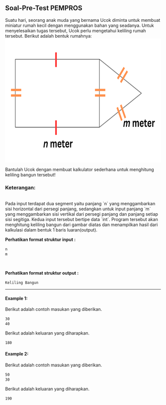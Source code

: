 ## Soal-Pre-Test PEMPROS

Suatu hari, seorang anak muda yang bernama Ucok diminta untuk membuat miniatur rumah kecil dengan menggunakan bahan yang seadanya. Untuk menyelesaikan tugas tersebut, Ucok perlu mengetahui keliling rumah tersebut. Berikut adalah bentuk rumahnya:
<img src="https://github.com/danismg/Soal-Pre-Test/blob/main/img/Img_pre-test_PEMPROS.png" align="center" height="400" width="750">

Bantulah Ucok dengan membuat kalkulator sederhana untuk menghitung keliling bangun tersebut!

### Keterangan:
<br>
Pada input terdapat dua segment yaitu panjang  `n`  yang menggambarkan sisi horizontal dari persegi panjang, sedangkan untuk input panjang `m` yang menggambarkan sisi vertikal dari persegi panjang dan panjang setiap sisi segitiga. Kedua input tersebut bertipe data `int`. Program tersebut akan menghitung keliling bangun dari gambar diatas dan menampilkan hasil dari kalkulasi dalam bentuk 1 baris luaran(output).
<br>

**Perhatikan format struktur input :**

```
n
m

```

<br>

**Perhatikan format struktur output :**

```
Keliling Bangun

```

<hr>

#### Example 1:

Berikut adalah contoh masukan yang diberikan.

```
30
40

```

Berikut adalah keluaran yang diharapkan.

```
180

```

#### Example 2:

Berikut adalah contoh masukan yang diberikan.

```
50
30

```

Berikut adalah keluaran yang diharapkan.

```
190

```
